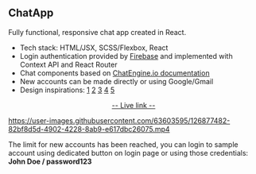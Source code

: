 
## ChatApp

Fully functional, responsive chat app created in React. 

- Tech stack: HTML/JSX, SCSS/Flexbox, React
- Login authentication provided by [Firebase](https://firebase.google.com/) and implemented with Context API and React Router
- Chat components based on [ChatEngine.io documentation](https://chatengine.io/docs/getting_started)
- New accounts can be made directly or using Google/Gmail
- Design inspirations: [1](https://dribbble.com/shots/15584991-Dashboard-Conversations) [2](https://dribbble.com/shots/14473800-Chat-Messenger-Web-App) [3](https://dribbble.com/shots/15343641-Messenger-Dark-theme) [4](https://www.youtube.com/watch?v=OBxTEe_9CgE) [5](https://dribbble.com/shots/15568094-Messaging-Dark-Light-Theme-Exploration) 

<p align="center">
  <a href="https://matt765.github.io/react-chat-app">-- Live link --</a> 
</p>

https://user-images.githubusercontent.com/63603595/126877482-82bf8d5d-4902-4228-8ab9-e617dbc26075.mp4

The limit for new accounts has been reached, you can login to sample account using dedicated button on login page or using those credentials:
**John Doe / password123**




